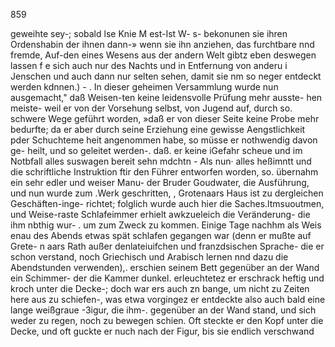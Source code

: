 859

geweihte sey-; sobald lse Knie M est-Ist W- s-
bekonunen sie ihren Ordenshabin der ihnen dann-» wenn sie
ihn anziehen, das furchtbare nnd fremde, Auf-den eines
Wesens aus der andern Welt gibtz eben deswegen lassen
f e sich auch nur des Nachts und in Entfernung von anderu
i Jenschen und auch dann nur selten sehen, damit sie nm so
neger entdeckt werden kdnnen.) - .
In dieser geheimen Versammlung wurde nun ausgemacht,"
daß Weisen-ten keine leidensvolle Prüfung mehr ausste-
hen meiste- weil er von der Vorsehung selbst, von Jugend
auf, durch so. schwere Wege geführt worden, »daß er von
dieser Seite keine Probe mehr bedurfte; da er aber durch
seine Erziehung eine gewisse Aengstlichkeit pder Schuchteme
heit angenommen habe, so müsse er nothwendig davon ge-
heilt, und so geleitet werden-. daß. er keine iGefahr scheue
und im Notbfall alles suswagen bereit sehn mdchtn -
Als nun· alles heßimntt und die schriftliche Instruktion
ftir den Führer entworfen worden, so. übernahm ein sehr
edler und weiser Manu- der Bruder Goudwater, die
Ausführung, und nun wurde zum .Werk geschritten, ,
Grotenaars Haus ist zu dergleichen Geschäften-inge-
richtet; folglich wurde auch hier die Saches.ltmsuoutmen,
und Weise-raste Schlafeimmer erhielt awkzueleich die
Veränderung- die ihm nbthig wur- . um zum Zweck zu kommen.
Einige Tage nachhm als Weis enau des Abends etwas
spät schlafen gegangen war (denn er mußte auf Grete-
n aars Rath außer denlateiuifchen und franzdsischen Sprache-
die er schon verstand, noch Griechisch und Arabisch lernen
nnd dazu die Abendstunden verwenden),. erschien seinem Bett
gegenüber an der Wand ein Schimmer- der die Kammer
dunkel. erleuchtetez er erschrack heftig und kroch unter die
Decke-; doch war ers auch zn bange, um nicht zu Zeiten here
aus zu schiefen-, was etwa vorgingez er entdeckte also auch
bald eine lange weißgraue -3igur, die ihm-. gegenüber an
der Wand stand, und sich weder zu regen, noch zu bewegen
schien. Oft steckte er den Kopf unter die Decke, und oft
guckte er nuch nach der Figur, bis sie endlich verschwand

